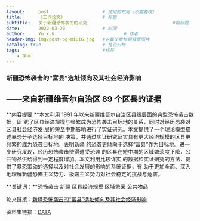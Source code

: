 ```yaml
---
layout:     post   				    # 使用的布局（不需要改）
title:      《工作论文》				# 标题 
subtitle:   关于新疆恐怖袭击的研究                                #副标题
date:       2022-03-20				# 时间
author:     Yu x.k. 						# 作者
header-img: img/post-bg-miui6.jpg 	#这篇文章标题背景图片
catalog: true 						# 是否归档
tags:								#标签
    - 学术
---
```


### 新疆恐怖袭击的“富县”选址倾向及其社会经济影响 
   ## ——来自新疆维吾尔自治区 89 个区县的证据


**内容提要:**本文利用 1991 年以来新疆维吾尔自治区县级层面的典型恐怖袭击数据，研
究了区县经济规模与频繁成为恐怖袭击目标地的关系，同时对经历恐袭对区县社会经济发
展的短至中期影响进行了实证研究。本文提供了一个理论模型描述暴恐分子选择目标地的
决策，并通过实证研究证实具有更大经济规模的区县更频繁的成为恐袭目标地，表明新疆
的恐袭更倾向于选择“富县”作为目标地。进一步研究发现，经历恐怖袭击使得遭受恐袭
的区县在短中期的区域繁荣度下降，公共物品供给得到一定程度增加。本文利用比较详实
的数据和实证研究的方法，提供了暴恐策动的选择以及对社会发展的影响的系统证据，有
助于更加全面、深入地理解新疆恐怖主义势力、极端主义势力对社会稳定的挑战与危害。

**关键词：**恐怖袭击 新疆 区县经济规模 区域繁荣 公共物品

论文链接：[新疆恐怖袭击的“富县”选址倾向及其社会经济影响 ](https://www.aliyundrive.com/s/y4F8smjjWnT)

资料集链接：[DATA](https://www.aliyundrive.com/s/SqqTDUMzGb9)

